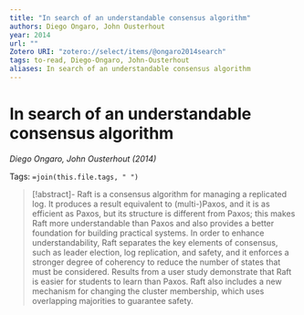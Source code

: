 ```yaml
---
title: "In search of an understandable consensus algorithm"
authors: Diego Ongaro, John Ousterhout
year: 2014
url: ""
Zotero URI: "zotero://select/items/@ongaro2014search"
tags: to-read, Diego-Ongaro, John-Ousterhout
aliases: In search of an understandable consensus algorithm
---
```


# In search of an understandable consensus algorithm  
_Diego Ongaro, John Ousterhout (2014)_

Tags: `=join(this.file.tags, " ")`

> [!abstract]-
> Raft is a consensus algorithm for managing a replicated log. It produces a result equivalent to (multi-)Paxos, and it is as efficient as Paxos, but its structure is different from Paxos; this makes Raft more understandable than Paxos and also provides a better foundation for building practical systems. In order to enhance understandability, Raft separates the key elements of consensus, such as leader election, log replication, and safety, and it enforces a stronger degree of coherency to reduce the number of states that must be considered. Results from a user study demonstrate that Raft is easier for students to learn than Paxos. Raft also includes a new mechanism for changing the cluster membership, which uses overlapping majorities to guarantee safety.


